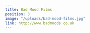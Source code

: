 ```yaml
---
title: Bad Mood Films
position: 3
image: "/uploads/bad-mood-films.jpg"
link: http://www.badmoods.co.uk
---
```


